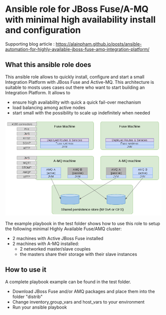 Ansible role for JBoss Fuse/A-MQ with minimal high availability install and configuration
=========

Supporting blog article : 
https://alainpham.github.io/posts/ansible-automation-for-highly-available-jboss-fuse-amq-integration-platform/

What this ansible role does
------------
This ansible role allows to quickly install, configure and start a small Integration Platform with JBoss Fuse and Active-MQ.
This architecture is suitable to mosts uses cases out there who want to start building an Integration Platform.
It allows to
 - ensure high availability with quick a quick fail-over mechanism
 - load balancing among active nodes
 - start small with the possibility to scale up indefinitely when needed

![overview](https://raw.githubusercontent.com/alainpham/ansible-role-jboss-fuse-amq-ha/master/meta/minimal-fuse-amq-ha.png)

The example playbook in the test folder shows how to use this role to setup the following minimal Highly Available Fuse/AMQ cluster:
- 2 machines with Active JBoss Fuse installed 
- 2 machines with A-MQ installed:
    - 2 networked master/slave couples
	- the masters share their storage with their slave instances

	

How to use it
------------
A complete playbook example can be found in the test folder.

- Download JBoss Fuse and/or AMQ packages and place them into the folder "distrib"
- Change inventory,group_vars and host_vars to your environment
- Run your ansible playbook

